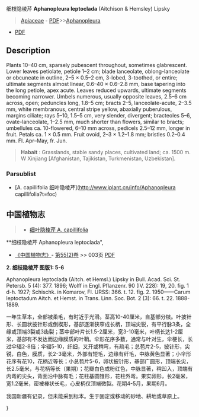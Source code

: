 细枝隐棱芹 **Aphanopleura leptoclada** (Aitchison & Hemsley) Lipsky

> [Apiaceae](http://www.iplant.cn/info/Apiaceae?t=foc) - [PDF](http://www.iplant.cn/foc/pdf/Apiaceae.pdf)>>[Aphanopleura](http://www.iplant.cn/info/Aphanopleura?t=foc)
 - [PDF](http://www.iplant.cn/foc/pdf/Aphanopleura.pdf)

## Description

Plants 10–40 cm, sparsely pubescent throughout, sometimes glabrescent. Lower leaves petiolate, petiole 1–2 cm; blade lanceolate, oblong-lanceolate or obcuneate in outline, 2–5 × 0.5–2 cm, 3-lobed, 3-toothed, or entire; ultimate segments almost linear, 0.6–40 × 0.6–2.8 mm, base tapering into the long petiole, apex acute. Leaves reduced upwards, ultimate segments becoming narrower. Umbels numerous, usually opposite leaves, 2.5–6 cm across, open; peduncles long, 1.8–5 cm; bracts 2–5, lanceolate-acute, 2–3.5 mm, white membranous, central stripe yellow, abaxially puberulous, margins ciliate; rays 5–10, 1.5–5 cm, very slender, divergent; bracteoles 5–6, ovate-lanceolate, 1–2.5 mm, much shorter than flowers, similar to bracts; umbellules ca. 10-flowered, 6–10 mm across, pedicels 2.5–12 mm, longer in fruit. Petals ca. 1 × 0.5 mm. Fruit ovoid, 2–3 × 1.2–1.8 mm; bristles 0.2–0.4 mm. Fl. Apr–May, fr. Jun.


> **Habait** : 
> Grasslands, stable sandy places, cultivated land; ca. 1500 m. W Xinjiang [Afghanistan, Tajikistan, Turkmenistan, Uzbekistan].



### Parsublist

* [A.  capillifolia  细叶隐棱芹](http://www.iplant.cn/info/Aphanopleura capillifolia?t=foc)

## 中国植物志

> * [细叶隐棱芹  A.  capillifolia](Aphanopleura-capillifolia-细叶隐棱芹.md)


**细枝隐棱芹 Aphanopleura leptoclada",



* [《中国植物志》](http://www.iplant.cn/frps)- [第55(2)卷](http://www.iplant.cn/frps/vol/55(2)) >> 003页 [PDF](http://www.iplant.cn/frps/pdf/55(2)/003a.pdf)


**2. 细枝隐棱芹 图版1: 5-6**

Aphanopleura leptoclada (Aitch. et Hemsl.) Lipsky in Bull. Acad. Sci. St. Petersb. 5 (4): 377. 1896; Wolff in Engl. Pflanzenr. 90 (IV. 228): 19, 20. fig. 1 d-h. 1927; Schischk. in Komarov, Fl. URSS: 366. t. 12. fig. 2. 1950——Carum leptoctadum Aitch. et Hemst. in Trans. Linn. Soc. Bot. 2 (3): 66. t. 22. 1888-1889.

一年生草本，全部被柔毛，有时近乎光滑。茎高10-40厘米，自基部分枝。叶披针形、长圆状披针形或倒楔形，基部逐渐狭窄成长柄，顶端尖锐，有平行脉3条，全缘或顶端3裂或3齿裂；茎中部叶片长1.5-2厘米，宽3-10毫米，叶柄长达1-2厘米，基部有不发达而边缘膜质的叶鞘。伞形花序多数，通常与叶对生，伞梗长，长过伞辐2-8倍；伞辐5-10，纤细，叉开或稍弯，有疏毛；总苞片2-5，披针形，尖锐，白色，膜质，长2-3毫米，外部有短毛，边缘有纤毛，中脉黄色显著；小伞形花序有花10，花柄近等长；小总苞片5-6，卵状披针形，基部广圆形，顶端长尖，长2.5毫米，与花柄等长（果期）；花瓣白色或粉红色，中脉显著，稍凹入，顶端有内弯的尖头，背面沿中脉有毛；花柱基圆锥形，花柱外弯。果实卵形，长2毫米，宽1.2毫米，密被棒状长毛，心皮柄仅顶端微裂。花期4-5月，果期6月。

我国新疆有记录，但未能采到标本。生于固定或移动的砂地、耕地或草原上。



}